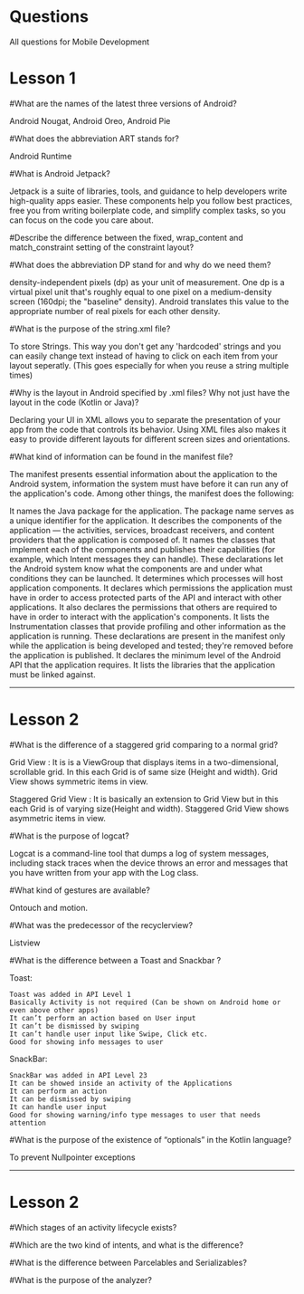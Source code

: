 # Questions
All questions for Mobile Development


# Lesson 1

#What are the names of the latest three versions of Android?  

Android Nougat,
Android Oreo,
Android Pie

#What does the abbreviation ART stands for?

Android Runtime

#What is Android Jetpack?
 
Jetpack is a suite of libraries, tools, and guidance to help developers write high-quality apps easier. These components help you follow best practices, free you from writing boilerplate code, and simplify complex tasks, so you can focus on the code you care about.
 
#Describe the difference between the fixed, wrap_content and match_constraint setting of the constraint layout?
 
 
#What does the abbreviation DP stand for and why do we need them? 

density-independent pixels (dp) as your unit of measurement. One dp is a virtual pixel unit that's roughly equal to one pixel on a medium-density screen (160dpi; the "baseline" density). Android translates this value to the appropriate number of real pixels for each other density.
 
#What is the purpose of the string.xml file? 
 
To store Strings. This way you don't get any 'hardcoded' strings and you can easily change text instead of having to click on each item from your layout seperatly. (This goes especially for when you reuse a string multiple times)
 
#Why is the layout in Android specified by .xml files?  Why not just have the layout in the code (Kotlin or Java)? 


Declaring your UI in XML allows you to separate the presentation of your app from the code that controls its behavior. Using XML files also makes it easy to provide different layouts for different screen sizes and orientations.
 
#What kind of information can be found in the manifest file? 


The manifest presents essential information about the application to the Android system, information the system must have before it can run any of the application's code. Among other things, the manifest does the following:

It names the Java package for the application. The package name serves as a unique identifier for the application.
It describes the components of the application — the activities, services, broadcast receivers, and content providers that the application is composed of. It names the classes that implement each of the components and publishes their capabilities (for example, which Intent messages they can handle). These declarations let the Android system know what the components are and under what conditions they can be launched.
It determines which processes will host application components.
It declares which permissions the application must have in order to access protected parts of the API and interact with other applications.
It also declares the permissions that others are required to have in order to interact with the application's components.
It lists the Instrumentation classes that provide profiling and other information as the application is running. These declarations are present in the manifest only while the application is being developed and tested; they're removed before the application is published.
It declares the minimum level of the Android API that the application requires.
It lists the libraries that the application must be linked against.

-----------------------------------------------------------------------------------------------------------
# Lesson 2

#What is the difference of a staggered grid comparing to a normal grid?

Grid View : It is is a ViewGroup that displays items in a two-dimensional, scrollable grid. In this each Grid is of same size (Height and width). Grid View shows symmetric items in view.

Staggered Grid View : It is basically an extension to Grid View but in this each Grid is of varying size(Height and width). Staggered Grid View shows asymmetric items in view.

#What is the purpose of logcat?  

Logcat is a command-line tool that dumps a log of system messages, including stack traces when the device throws an error and messages that you have written from your app with the Log class.

#What kind of gestures are available?

Ontouch and motion.


#What was the predecessor of the recyclerview?

Listview


#What is the difference between a Toast and Snackbar ?

Toast:

    Toast was added in API Level 1
    Basically Activity is not required (Can be shown on Android home or even above other apps)
    It can’t perform an action based on User input
    It can’t be dismissed by swiping
    It can’t handle user input like Swipe, Click etc.
    Good for showing info messages to user

SnackBar:

    SnackBar was added in API Level 23
    It can be showed inside an activity of the Applications
    It can perform an action
    It can be dismissed by swiping
    It can handle user input
    Good for showing warning/info type messages to user that needs attention


#What is the purpose of the existence of “optionals” in the Kotlin language?

To prevent Nullpointer exceptions

-----------------------------------------------------------------------------------------------------------
# Lesson 2

#Which stages of an activity lifecycle exists?

#Which are the two kind of intents, and what is the difference?

#What is the difference between Parcelables and Serializables?

#What is the purpose of the analyzer?


